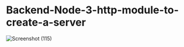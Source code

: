 # Backend-Node-3-http-module-to-create-a-server

![Screenshot (115)](https://user-images.githubusercontent.com/80479635/151317370-abd744db-3bdd-42dc-bc9e-f1b6c2955c29.png)
